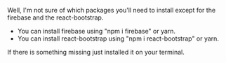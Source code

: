Well, I'm not sure of which packages you'll need to install except for the firebase and the react-bootstrap.

- You can install firebase using "npm i firebase" or yarn.
- You can install react-bootstrap using "npm i react-bootstrap" or yarn.

If there is something missing just installed it on your terminal.
